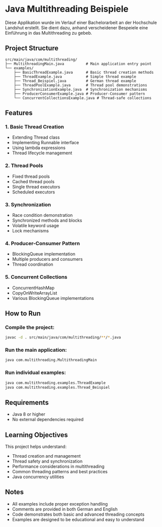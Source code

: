 # Java Multithreading Beispiele

Diese Applikation wurde im Verlauf einer Bachelorarbeit an der Hochschule Landshut erstellt. Sie dient dazu, anhand verscheidener Bespeiele eine Einführung in das Multithreading zu gebeb. 

## Project Structure

```
src/main/java/com/multithreading/
├── MultithreadingMain.java          # Main application entry point
└── examples/
    ├── BasicThreadExample.java      # Basic thread creation methods
    ├── ThreadExample.java           # Simple thread example
    ├── Thread_Beispiel.java         # German thread example
    ├── ThreadPoolExample.java       # Thread pool demonstrations
    ├── SynchronizationExample.java  # Synchronization mechanisms
    ├── ProducerConsumerExample.java # Producer-Consumer pattern
    └── ConcurrentCollectionsExample.java # Thread-safe collections
```

## Features

### 1. Basic Thread Creation
- Extending Thread class
- Implementing Runnable interface
- Using lambda expressions
- Thread lifecycle management

### 2. Thread Pools
- Fixed thread pools
- Cached thread pools
- Single thread executors
- Scheduled executors

### 3. Synchronization
- Race condition demonstration
- Synchronized methods and blocks
- Volatile keyword usage
- Lock mechanisms

### 4. Producer-Consumer Pattern
- BlockingQueue implementation
- Multiple producers and consumers
- Thread coordination

### 5. Concurrent Collections
- ConcurrentHashMap
- CopyOnWriteArrayList
- Various BlockingQueue implementations

## How to Run

### Compile the project:
```bash
javac -d . src/main/java/com/multithreading/**/*.java
```

### Run the main application:
```bash
java com.multithreading.MultithreadingMain
```

### Run individual examples:
```bash
java com.multithreading.examples.ThreadExample
java com.multithreading.examples.Thread_Beispiel
```

## Requirements

- Java 8 or higher
- No external dependencies required

## Learning Objectives

This project helps understand:
- Thread creation and management
- Thread safety and synchronization
- Performance considerations in multithreading
- Common threading patterns and best practices
- Java concurrency utilities

## Notes

- All examples include proper exception handling
- Comments are provided in both German and English
- Code demonstrates both basic and advanced threading concepts
- Examples are designed to be educational and easy to understand
